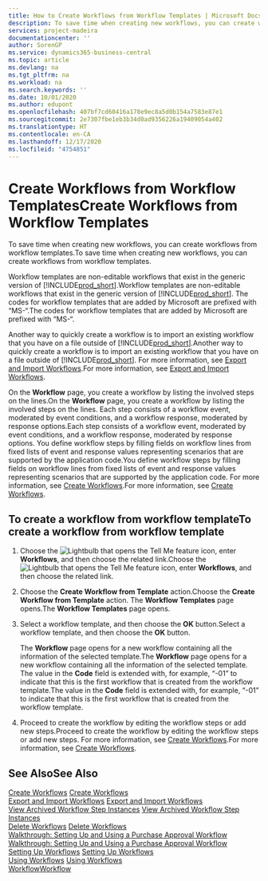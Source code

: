 ```yaml
---
title: How to Create Workflows from Workflow Templates | Microsoft Docs
description: To save time when creating new workflows, you can create workflows from workflow templates.
services: project-madeira
documentationcenter: ''
author: SorenGP
ms.service: dynamics365-business-central
ms.topic: article
ms.devlang: na
ms.tgt_pltfrm: na
ms.workload: na
ms.search.keywords: ''
ms.date: 10/01/2020
ms.author: edupont
ms.openlocfilehash: 407bf7cd60416a178e9ec8a5d0b154a7583e87e1
ms.sourcegitcommit: 2e7307fbe1eb3b34d0ad9356226a19409054a402
ms.translationtype: HT
ms.contentlocale: en-CA
ms.lasthandoff: 12/17/2020
ms.locfileid: "4754851"
---
```

# <a name="create-workflows-from-workflow-templates"></a><span data-ttu-id="59c6d-103">Create Workflows from Workflow Templates</span><span class="sxs-lookup"><span data-stu-id="59c6d-103">Create Workflows from Workflow Templates</span></span>
<span data-ttu-id="59c6d-104">To save time when creating new workflows, you can create workflows from workflow templates.</span><span class="sxs-lookup"><span data-stu-id="59c6d-104">To save time when creating new workflows, you can create workflows from workflow templates.</span></span>  

 <span data-ttu-id="59c6d-105">Workflow templates are non-editable workflows that exist in the generic version of [!INCLUDE[prod_short](includes/prod_short.md)].</span><span class="sxs-lookup"><span data-stu-id="59c6d-105">Workflow templates are non-editable workflows that exist in the generic version of [!INCLUDE[prod_short](includes/prod_short.md)].</span></span> <span data-ttu-id="59c6d-106">The codes for workflow templates that are added by Microsoft are prefixed with “MS-“.</span><span class="sxs-lookup"><span data-stu-id="59c6d-106">The codes for workflow templates that are added by Microsoft are prefixed with “MS-“.</span></span>  

 <span data-ttu-id="59c6d-107">Another way to quickly create a workflow is to import an existing workflow that you have on a file outside of [!INCLUDE[prod_short](includes/prod_short.md)].</span><span class="sxs-lookup"><span data-stu-id="59c6d-107">Another way to quickly create a workflow is to import an existing workflow that you have on a file outside of [!INCLUDE[prod_short](includes/prod_short.md)].</span></span> <span data-ttu-id="59c6d-108">For more information, see [Export and Import Workflows](across-how-to-export-and-import-workflows.md).</span><span class="sxs-lookup"><span data-stu-id="59c6d-108">For more information, see [Export and Import Workflows](across-how-to-export-and-import-workflows.md).</span></span>  

<span data-ttu-id="59c6d-109">On the **Workflow** page, you create a workflow by listing the involved steps on the lines.</span><span class="sxs-lookup"><span data-stu-id="59c6d-109">On the **Workflow** page, you create a workflow by listing the involved steps on the lines.</span></span> <span data-ttu-id="59c6d-110">Each step consists of a workflow event, moderated by event conditions, and a workflow response, moderated by response options.</span><span class="sxs-lookup"><span data-stu-id="59c6d-110">Each step consists of a workflow event, moderated by event conditions, and a workflow response, moderated by response options.</span></span> <span data-ttu-id="59c6d-111">You define workflow steps by filling fields on workflow lines from fixed lists of event and response values representing scenarios that are supported by the application code.</span><span class="sxs-lookup"><span data-stu-id="59c6d-111">You define workflow steps by filling fields on workflow lines from fixed lists of event and response values representing scenarios that are supported by the application code.</span></span> <span data-ttu-id="59c6d-112">For more information, see [Create Workflows](across-how-to-create-workflows.md).</span><span class="sxs-lookup"><span data-stu-id="59c6d-112">For more information, see [Create Workflows](across-how-to-create-workflows.md).</span></span>  

## <a name="to-create-a-workflow-from-workflow-template"></a><span data-ttu-id="59c6d-113">To create a workflow from workflow template</span><span class="sxs-lookup"><span data-stu-id="59c6d-113">To create a workflow from workflow template</span></span>  
1.  <span data-ttu-id="59c6d-114">Choose the ![Lightbulb that opens the Tell Me feature](media/ui-search/search_small.png "Tell me what you want to do") icon, enter **Workflows**, and then choose the related link.</span><span class="sxs-lookup"><span data-stu-id="59c6d-114">Choose the ![Lightbulb that opens the Tell Me feature](media/ui-search/search_small.png "Tell me what you want to do") icon, enter **Workflows**, and then choose the related link.</span></span>  
2.  <span data-ttu-id="59c6d-115">Choose the **Create Workflow from Template** action.</span><span class="sxs-lookup"><span data-stu-id="59c6d-115">Choose the **Create Workflow from Template** action.</span></span> <span data-ttu-id="59c6d-116">The **Workflow Templates** page opens.</span><span class="sxs-lookup"><span data-stu-id="59c6d-116">The **Workflow Templates** page opens.</span></span>  
3.  <span data-ttu-id="59c6d-117">Select a workflow template, and then choose the **OK** button.</span><span class="sxs-lookup"><span data-stu-id="59c6d-117">Select a workflow template, and then choose the **OK** button.</span></span>  

     <span data-ttu-id="59c6d-118">The **Workflow** page opens for a new workflow containing all the information of the selected template.</span><span class="sxs-lookup"><span data-stu-id="59c6d-118">The **Workflow** page opens for a new workflow containing all the information of the selected template.</span></span> <span data-ttu-id="59c6d-119">The value in the **Code** field is extended with, for example, “-01” to indicate that this is the first workflow that is created from the workflow template.</span><span class="sxs-lookup"><span data-stu-id="59c6d-119">The value in the **Code** field is extended with, for example, “-01” to indicate that this is the first workflow that is created from the workflow template.</span></span>  
4.  <span data-ttu-id="59c6d-120">Proceed to create the workflow by editing the workflow steps or add new steps.</span><span class="sxs-lookup"><span data-stu-id="59c6d-120">Proceed to create the workflow by editing the workflow steps or add new steps.</span></span> <span data-ttu-id="59c6d-121">For more information, see [Create Workflows](across-how-to-create-workflows.md).</span><span class="sxs-lookup"><span data-stu-id="59c6d-121">For more information, see [Create Workflows](across-how-to-create-workflows.md).</span></span>  

## <a name="see-also"></a><span data-ttu-id="59c6d-122">See Also</span><span class="sxs-lookup"><span data-stu-id="59c6d-122">See Also</span></span>  
 <span data-ttu-id="59c6d-123">[Create Workflows](across-how-to-create-workflows.md) </span><span class="sxs-lookup"><span data-stu-id="59c6d-123">[Create Workflows](across-how-to-create-workflows.md) </span></span>  
 <span data-ttu-id="59c6d-124">[Export and Import Workflows](across-how-to-export-and-import-workflows.md) </span><span class="sxs-lookup"><span data-stu-id="59c6d-124">[Export and Import Workflows](across-how-to-export-and-import-workflows.md) </span></span>  
 <span data-ttu-id="59c6d-125">[View Archived Workflow Step Instances](across-how-to-view-archived-workflow-step-instances.md) </span><span class="sxs-lookup"><span data-stu-id="59c6d-125">[View Archived Workflow Step Instances](across-how-to-view-archived-workflow-step-instances.md) </span></span>  
 <span data-ttu-id="59c6d-126">[Delete Workflows](across-how-to-delete-workflows.md) </span><span class="sxs-lookup"><span data-stu-id="59c6d-126">[Delete Workflows](across-how-to-delete-workflows.md) </span></span>  
 <span data-ttu-id="59c6d-127">[Walkthrough: Setting Up and Using a Purchase Approval Workflow](walkthrough-setting-up-and-using-a-purchase-approval-workflow.md) </span><span class="sxs-lookup"><span data-stu-id="59c6d-127">[Walkthrough: Setting Up and Using a Purchase Approval Workflow](walkthrough-setting-up-and-using-a-purchase-approval-workflow.md) </span></span>  
 <span data-ttu-id="59c6d-128">[Setting Up Workflows](across-set-up-workflows.md) </span><span class="sxs-lookup"><span data-stu-id="59c6d-128">[Setting Up Workflows](across-set-up-workflows.md) </span></span>  
 <span data-ttu-id="59c6d-129">[Using Workflows](across-use-workflows.md) </span><span class="sxs-lookup"><span data-stu-id="59c6d-129">[Using Workflows](across-use-workflows.md) </span></span>  
 [<span data-ttu-id="59c6d-130">Workflow</span><span class="sxs-lookup"><span data-stu-id="59c6d-130">Workflow</span></span>](across-workflow.md)   
